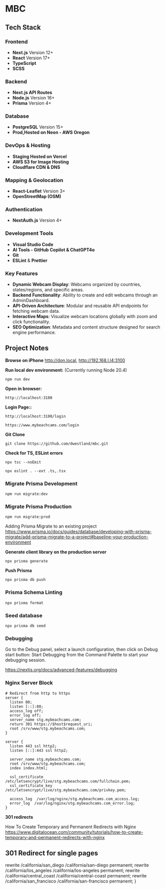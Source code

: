 # MBC

## **Tech Stack**

### **Frontend**

- **Next.js** Version 12+
- **React** Version 17+
- **TypeScript**
- **SCSS**

### **Backend**

- **Next.js API Routes**
- **Node.js** Version 16+
- **Prisma** Version 4+

### **Database**

- **PostgreSQL** Version 15+
- **Prod,Hosted on Neon - AWS Oregon**

### **DevOps & Hosting**

- **Staging Hosted on Vercel**
- **AWS S3 for Image Hosting**
- **Cloudflare CDN & DNS**

### **Mapping & Geolocation**

- **React-Leaflet** Version 3+
- **OpenStreetMap (OSM)**

### **Authentication**

- **NextAuth.js** Version 4+

### **Development Tools**

- **Visual Studio Code**
- **AI Tools - GitHub Copilot & ChatGPT4o**
- **Git**
- **ESLint** & **Prettier**

### **Key Features**

- **Dynamic Webcam Display**: Webcams organized by countries, states/regions, and specific areas.
- **Backend Functionality**: Ability to create and edit webcams through an AdminDashboard.
- **API-Driven Architecture**: Modular and reusable API endpoints for fetching webcam data.
- **Interactive Maps**: Visualize webcam locations globally with zoom and click functionality.
- **SEO Optimization**: Metadata and content structure designed for search engine performance.

## Project Notes

**Browse on iPhone**
http://don.local, http://192.168.l.l4:3100

**Run local dev environment:** (Currently running Node 20.4)

```
npm run dev
```

**Open in browser:**

```
http://localhost:3100
```

**Login Page::**

```
http://localhost:3100/login
```

```
https://www.mybeachcams.com/login
```

**Git Clone**

```
git clone https://github.com/dwestland/mbc.git
```

**Check for TS, ESLint errors**

```
npx tsc --noEmit

npx eslint . --ext .ts,.tsx
```

### Migrate Prisma Development

```
npm run migrate:dev
```

### Migrate Prisma Production

```
npm run migrate:prod
```

Adding Prisma Migrate to an existing project
https://www.prisma.io/docs/guides/database/developing-with-prisma-migrate/add-prisma-migrate-to-a-project#baseline-your-production-environment

**Generate client library on the production server**

```
npx prisma generate
```

**Push Prisma**

```
npx prisma db push
```

### Prisma Schema Linting

```
npx prisma format
```

### Seed database

```
npx prisma db seed
```

### Debugging

Go to the Debug panel, select a launch configuration, then click on Debug start button: Start Debugging from the Command Palette to start your debugging session.

https://nextjs.org/docs/advanced-features/debugging

### Nginx Server Block

```nginx
# Redirect from http to https
server {
  listen 80;
  listen [::]:80;
  access_log off;
  error_log off;
  server_name stg.mybeachcams.com;
  return 301 https://$host$request_uri;
  root /srv/www/stg.mybeachcams.com;
}

server {
  listen 443 ssl http2;
  listen [::]:443 ssl http2;

  server_name stg.mybeachcams.com;
  root /srv/www/stg.mybeachcams.com;
  index index.html;

  ssl_certificate /etc/letsencrypt/live/stg.mybeachcams.com/fullchain.pem;
  ssl_certificate_key /etc/letsencrypt/live/stg.mybeachcams.com/privkey.pem;

  access_log  /var/log/nginx/stg.mybeachcams.com_access.log;
  error_log  /var/log/nginx/stg.mybeachcams.com_error.log;
}
```

**301 redirects**

How To Create Temporary and Permanent Redirects with Nginx
https://www.digitalocean.com/community/tutorials/how-to-create-temporary-and-permanent-redirects-with-nginx

## 301 Redirect for single pages

rewrite /california/san_diego /california/san-diego permanent;
rewrite /california/los_angeles /california/los-angeles permanent;
rewrite /california/central_coast /california/central-coast permanent;
rewrite /california/san_francisco /california/san-francisco permanent;
}
